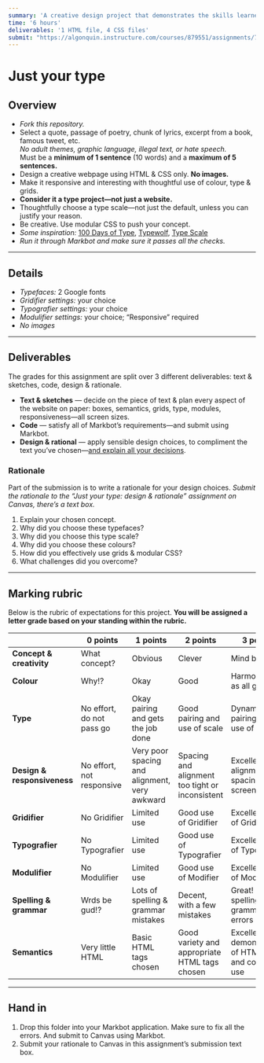 ```yaml
---
summary: 'A creative design project that demonstrates the skills learned so far using the Gridifier, Typographer & Modulifier.'
time: '6 hours'
deliverables: '1 HTML file, 4 CSS files'
submit: "https://algonquin.instructure.com/courses/879551/assignments/7974603"
---
```


# Just your type

## Overview

- *Fork this repository.*
- Select a quote, passage of poetry, chunk of lyrics, excerpt from a book, famous tweet, etc.
  <br>*No adult themes, graphic language, illegal text, or hate speech.*
  <br>Must be a **minimum of 1 sentence** (10 words) and a **maximum of 5 sentences.**
- Design a creative webpage using HTML & CSS only. **No images.**
- Make it responsive and interesting with thoughtful use of colour, type & grids.
- **Consider it a type project—not just a website.**
- Thoughtfully choose a type scale—not just the default, unless you can justify your reason.
- Be creative. Use modular CSS to push your concept.
- *Some inspiration:* [100 Days of Type](http://100daysoffonts.com/), [Typewolf](http://www.typewolf.com), [Type Scale](http://type-scale.com/)
- *Run it through Markbot and make sure it passes all the checks.*

---

## Details

- *Typefaces:* 2 Google fonts
- *Gridifier settings:* your choice
- *Typografier settings:* your choice
- *Modulifier settings:* your choice; “Responsive” required
- *No images*

---

## Deliverables

The grades for this assignment are split over 3 different deliverables: text & sketches, code, design & rationale.

- **Text & sketches** — decide on the piece of text & plan every aspect of the website on paper: boxes, semantics, grids, type, modules, responsiveness—all screen sizes.
- **Code** — satisfy all of Markbot’s requirements—and submit using Markbot.
- **Design & rational** — apply sensible design choices, to compliment the text you’ve chosen—[and explain all your decisions](#rationale).

### Rationale

Part of the submission is to write a rationale for your design choices. *Submit the rationale to the “Just your type: design & rationale” assignment on Canvas, there’s a text box.*

1. Explain your chosen concept.
2. Why did you choose these typefaces?
3. Why did you choose this type scale?
4. Why did you choose these colours?
5. How did you effectively use grids & modular CSS?
6. What challenges did you overcome?

---

## Marking rubric

Below is the rubric of expectations for this project. **You will be assigned a letter grade based on your standing within the rubric.**

| | 0 points | 1 points | 2 points | 3 points |
| --- | --- | --- | --- | --- |
| **Concept & creativity** | What concept? | Obvious | Clever | Mind blown |
| **Colour** | Why!? | Okay | Good | Harmonious as all get out |
| **Type** | No effort, do not pass go | Okay pairing and gets the job done | Good pairing and use of scale | Dynamic pairing and use of scale |
| **Design & responsiveness** | No effort, not responsive | Very poor spacing and alignment, very awkward | Spacing and alignment too tight or inconsistent | Excellent alignment and spacing on all screen sizes |
| **Gridifier** | No Gridifier | Limited use | Good use of Gridifier | Excellent use of Gridifier |
| **Typografier** | No Typografier | Limited use | Good use of Typografier | Excellent use of Typografier |
| **Modulifier** | No Modulifier | Limited use | Good use of Modifier | Excellent use of Modulifier |
| **Spelling & grammar** | Wrds be gud!? | Lots of spelling & grammar mistakes | Decent, with a few mistakes | Great! No spelling or grammar errors |
| **Semantics** | Very little HTML | Basic HTML tags chosen | Good variety and appropriate HTML tags chosen | Excellent demonstration of HTML tags and correct use |

---

## Hand in

1. Drop this folder into your Markbot application. Make sure to fix all the errors. And submit to Canvas using Markbot.
2. Submit your rationale to Canvas in this assignment’s submission text box.
